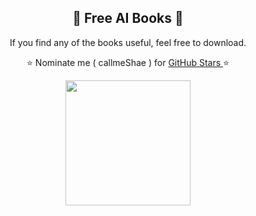 <h2 align="center"> 📘 Free AI Books 📘</h2>

<p align="center"> If you find any of the books useful, feel free to download.</p>
<p align="center"> ⭐ Nominate me ( callmeShae ) for <a href="https://stars.github.com/nominate/"> GitHub Stars </a>⭐


<p align="center"><img src="https://www.covermesongs.com/wp-content/uploads/2018/06/WestworldPianoHands.gif" width=200/></p>


